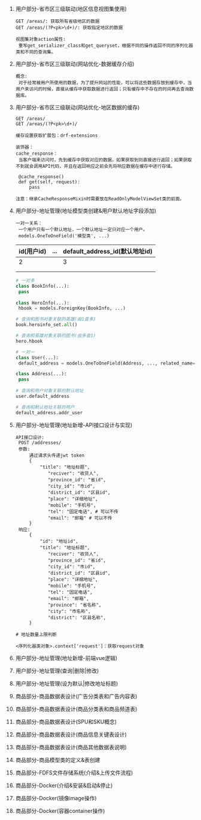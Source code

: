 1. 用户部分-省市区三级联动(地区信息视图集使用)

   ```http
   GET /areas/: 获取所有省级地区的数据
   GET /areas/(?P<pk>\d+)/: 获取指定地区的数据
   
   视图集对象action属性:
   	重写get_serializer_class和get_queryset，根据不同的操作返回不同的序列化器类和不同的查询集。
   ```

2. 用户部分-省市区三级联动(网站优化-数据缓存介绍)

   ```http
   概念:
   	对于经常被用户所使用的数据，为了提升网站的性能，可以将这些数据存放到缓存中，当用户来访问的时候，直接从缓存中获取数据进行返回；只有缓存中不存在的时间再去查询数据库。
   ```

3. 用户部分-省市区三级联动(网站优化-地区数据的缓存)

   ```http
   GET /areas/
   GET /areas/(?P<pk>\d+)/
   
   缓存设置获取扩展包：drf-extensions
   
   装饰器：
   cache_response：
   	当客户端来访问时，先到缓存中获取对应的数据，如果获取到则直接进行返回；如果获取不到就会调用API代码，并且在返回响应之前会先将响应数据在缓存中进行存储。
   	
   	@cache_response()
   	def get(self, request):
   		pass
   	
   注意：继承CacheResponseMixin时需要放在ReadOnlyModelViewSet类的前面。
   ```

4. 用户部分-地址管理(地址模型类创建&用户默认地址字段添加)

   ```http
   一对一关系：
   	一个用户只有一个默认地址，一个默认地址一定只对应一个用户。
   	models.OneToOneField('模型类', ...)
   ```

   | id(用户id) | ...  | default_address_id(默认地址id) |
   | ---------- | ---- | ------------------------------ |
   | 2          |      | 3                              |
   |            |      |                                |
   |            |      |                                |

   ```python
   # 一对多
   class BookInfo(...):
   	pass
   	
   class HeroInfo(...):
   	hbook = models.ForeignKey(BookInfo, ...)
   
   # 查询和图书对象关联的英雄(由1查多)
   book.heroinfo_set.all()
   
   # 查询和英雄对象关联的图书(由多查1)
   hero.hbook
   
   # 一对一
   class User(...):
   	default_address = models.OneToOneField(Address, ..., related_name='addr_user')
   
   class Address(...):
   	pass
   	
   # 查询和用户对象关联的默认地址
   user.default_address
   
   # 查询和默认地址关联的用户
   default_address.addr_user
   ```

5. 用户部分-地址管理(地址新增-API接口设计与实现)

   ```http
   API接口设计:
   	POST /addresses/
   	参数:
   		通过请求头传递jwt token
   		{
   			"title": "地址标题",
               "reciver": "收货人",
               "province_id": "省id",
               "city_id": "市id",
               "district_id": "区县id",
               "place": "详细地址",
               "mobile": "手机号",
               "tel": "固定电话", # 可以不传
               "email": "邮箱" # 可以不传
   		}
   	响应:
   		{
   			"id": "地址id",
   			"title": "地址标题",
               "reciver": "收货人",
               "province_id": "省id",
               "city_id": "市id",
               "district_id": "区县id",
               "place": "详细地址",
               "mobile": "手机号",
               "tel": "固定电话",
               "email": "邮箱",
               "province": "省名称",
               "city": "市名称",
               "district": "区县名称",
   		}
   		
   # 地址数量上限判断
   
   <序列化器类对象>.context['request']：获取request对象
   ```

6. 用户部分-地址管理(地址新增-前端vue逻辑)

7. 用户部分-地址管理(查询|删除|修改)

8. 用户部分-地址管理(设为默认|修改地址标题)

9. 商品部分-商品数据表设计(广告分类表和广告内容表)

10. 商品部分-商品数据表设计(商品分类表和商品频道表)

11. 商品部分-商品数据表设计(SPU和SKU概念)

12. 商品部分-商品数据表设计(商品信息关键表设计)

13. 商品部分-商品数据表设计(商品其他数据表说明)

14. 商品部分-商品模型类的定义&表创建

15. 商品部分-FDFS文件存储系统(介绍&amp;上传文件流程)

16. 商品部分-Docker(介绍&安装&启动&停止)

17. 商品部分-Docker(镜像image操作)

18. 商品部分-Docker(容器container操作)

    

    

    

    

    

    

    

    

